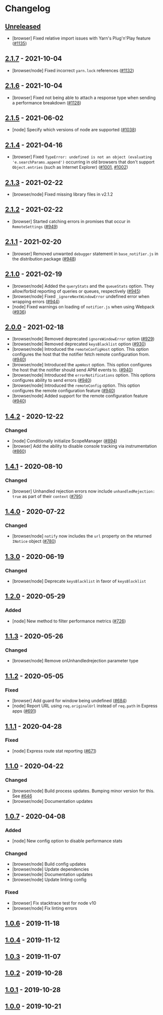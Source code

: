 # Changelog

## [Unreleased]

- [browser] Fixed relative import issues with Yarn's Plug'n'Play feature
  ([#1135](https://github.com/airbrake/airbrake-js/pull/1135))

## [2.1.7] - 2021-10-04

- [browser/node] Fixed incorrect `yarn.lock` references
  ([#1132](https://github.com/airbrake/airbrake-js/pull/1132))

## [2.1.6] - 2021-10-04

- [browser] Fixed not being able to attach a response type when sending a
  performance breakdown
  ([#1128](https://github.com/airbrake/airbrake-js/pull/1128))

## [2.1.5] - 2021-06-02

- [node] Specify which versions of node are supported
  ([#1038](https://github.com/airbrake/airbrake-js/pull/1038))

## [2.1.4] - 2021-04-16

- [browser] Fixed `TypeError: undefined is not an object (evaluating 'e.searchParams.append')` occurring in old browsers that don't support
  `Object.entries` (such as Internet Explorer)
  ([#1001](https://github.com/airbrake/airbrake-js/pull/1001),
  [#1002](https://github.com/airbrake/airbrake-js/pull/1002))

## [2.1.3] - 2021-02-22

- [browser/node] Fixed missing library files in v2.1.2

## [2.1.2] - 2021-02-22

- [browser] Started catching errors in promises that occur in `RemoteSettings`
  ([#949](https://github.com/airbrake/airbrake-js/pull/949))

## [2.1.1] - 2021-02-20

- [browser] Removed unwanted `debugger` statement in `base_notifier.js` in the
  distribution package
  ([#948](https://github.com/airbrake/airbrake-js/pull/948))

## [2.1.0] - 2021-02-19

- [browser/node] Added the `queryStats` and the `queueStats` option. They
  allow/forbid reporting of queries or queues, respectively
  ([#945](https://github.com/airbrake/airbrake-js/pull/945))
- [browser/node] Fixed `_ignoreNextWindowError` undefined error when wrapping
  errors ([#944](https://github.com/airbrake/airbrake-js/pull/944))
- [node] Fixed warnings on loading of `notifier.js` when using Webpack
  ([#936](https://github.com/airbrake/airbrake-js/pull/936))

## [2.0.0] - 2021-02-18

- [browser/node] Removed deprecated `ignoreWindowError` option
  ([#929](https://github.com/airbrake/airbrake-js/pull/929))
- [browser/node] Removed deprecated `keysBlacklist` option
  ([#930](https://github.com/airbrake/airbrake-js/pull/930))
- [browser/node] Introduced the `remoteConfigHost` option. This option
  configures the host that the notifier fetch remote configuration from.
  ([#940](https://github.com/airbrake/airbrake-js/pull/940))
- [browser/node] Introduced the `apmHost` option. This option configures the
  host that the notifier should send APM events to.
  ([#940](https://github.com/airbrake/airbrake-js/pull/940))
- [browser/node] Introduced the `errorNotifications` option. This options
  configures ability to send errors
  ([#940](https://github.com/airbrake/airbrake-js/pull/940))
- [browser/node] Introduced the `remoteConfig` option. This option configures
  the remote configuration feature
  ([#940](https://github.com/airbrake/airbrake-js/pull/940))
- [browser/node] Added support for the remote configuration feature
  ([#940](https://github.com/airbrake/airbrake-js/pull/940))

## [1.4.2] - 2020-12-22

### Changed

- [node] Conditionally initialize ScopeManager
  ([#894](https://github.com/airbrake/airbrake-js/pull/894))
- [browser] Add the ability to disable console tracking via instrumentation
  ([#860](https://github.com/airbrake/airbrake-js/pull/860))

## [1.4.1] - 2020-08-10

### Changed

- [browser] Unhandled rejection errors now include `unhandledRejection: true`
  as part of their `context`
  ([#795](https://github.com/airbrake/airbrake-js/pull/795))

## [1.4.0] - 2020-07-22

### Changed

- [browser/node] `notify` now includes the `url` property on the returned
  `INotice` object
  ([#780](https://github.com/airbrake/airbrake-js/pull/780))

## [1.3.0] - 2020-06-19

### Changed

- [browser/node] Deprecate `keysBlacklist` in favor of `keysBlocklist`

## [1.2.0] - 2020-05-29

### Added

- [node] New method to filter performance metrics
  ([#726](https://github.com/airbrake/airbrake-js/pull/726))

## [1.1.3] - 2020-05-26

### Changed

- [browser/node] Remove onUnhandledrejection parameter type

## [1.1.2] - 2020-05-05

### Fixed

- [browser] Add guard for window being undefined
  ([#684](https://github.com/airbrake/airbrake-js/pull/684))
- [node] Report URL using `req.originalUrl` instead of `req.path` in Express
  apps ([#691](https://github.com/airbrake/airbrake-js/pull/691))

## [1.1.1] - 2020-04-28

### Fixed

- [node] Express route stat reporting
  ([#671](https://github.com/airbrake/airbrake-js/pull/671))

## [1.1.0] - 2020-04-22

### Changed

- [browser/node] Build process updates. Bumping minor version for this. See
  [#646](https://github.com/airbrake/airbrake-js/pull/646)
- [browser/node] Documentation updates

## [1.0.7] - 2020-04-08

### Added

- [node] New config option to disable performance stats

### Changed

- [browser/node] Build config updates
- [browser/node] Update dependencies
- [browser/node] Documentation updates
- [browser/node] Update linting config

### Fixed

- [browser] Fix stacktrace test for node v10
- [browser/node] Fix linting errors

## [1.0.6] - 2019-11-18

## [1.0.4] - 2019-11-12

## [1.0.3] - 2019-11-07

## [1.0.2] - 2019-10-28

## [1.0.1] - 2019-10-28

## [1.0.0] - 2019-10-21

[unreleased]: https://github.com/airbrake/airbrake-js/compare/v2.1.7...master
[2.1.7]: https://github.com/airbrake/airbrake-js/releases/tag/v2.1.7
[2.1.6]: https://github.com/airbrake/airbrake-js/releases/tag/v2.1.6
[2.1.5]: https://github.com/airbrake/airbrake-js/releases/tag/v2.1.5
[2.1.4]: https://github.com/airbrake/airbrake-js/releases/tag/v2.1.4
[2.1.3]: https://github.com/airbrake/airbrake-js/releases/tag/v2.1.3
[2.1.2]: https://github.com/airbrake/airbrake-js/releases/tag/v2.1.2
[2.1.1]: https://github.com/airbrake/airbrake-js/releases/tag/v2.1.1
[2.1.0]: https://github.com/airbrake/airbrake-js/releases/tag/v2.1.0
[2.0.0]: https://github.com/airbrake/airbrake-js/releases/tag/v2.0.0
[1.4.2]: https://github.com/airbrake/airbrake-js/releases/tag/v1.4.2
[1.4.1]: https://github.com/airbrake/airbrake-js/releases/tag/v1.4.1
[1.4.0]: https://github.com/airbrake/airbrake-js/releases/tag/v1.4.0
[1.3.0]: https://github.com/airbrake/airbrake-js/releases/tag/v1.3.0
[1.2.0]: https://github.com/airbrake/airbrake-js/releases/tag/v1.2.0
[1.1.3]: https://github.com/airbrake/airbrake-js/releases/tag/v1.1.3
[1.1.2]: https://github.com/airbrake/airbrake-js/releases/tag/v1.1.2
[1.1.1]: https://github.com/airbrake/airbrake-js/releases/tag/v1.1.1
[1.1.0]: https://github.com/airbrake/airbrake-js/releases/tag/v1.1.0
[1.0.7]: https://github.com/airbrake/airbrake-js/releases/tag/v1.0.7
[1.0.6]: https://github.com/airbrake/airbrake-js/releases/tag/v1.0.6
[1.0.4]: https://github.com/airbrake/airbrake-js/releases/tag/v1.0.4
[1.0.3]: https://github.com/airbrake/airbrake-js/releases/tag/v1.0.3
[1.0.2]: https://github.com/airbrake/airbrake-js/releases/tag/v1.0.2
[1.0.1]: https://github.com/airbrake/airbrake-js/releases/tag/v1.0.1
[1.0.0]: https://github.com/airbrake/airbrake-js/releases/tag/v1.0.0
